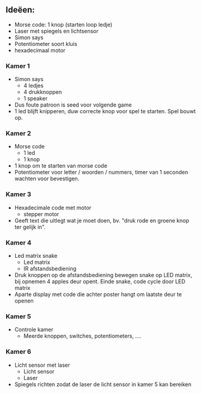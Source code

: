 ## Ideëen:
- Morse code: 1 knop (starten loop ledje)
- Laser met spiegels en lichtsensor
- Simon says
- Potentiometer soort kluis
- hexadecimaal motor

### Kamer 1
- Simon says
  - 4 ledjes
  - 4 drukknoppen
  - 1 speaker
- Dus foute patroon is seed voor volgende game
- 1 led blijft knipperen, duw correcte knop voor spel te starten. Spel bouwt op.

### Kamer 2
- Morse code
  - 1 led
  - 1 knop
- 1 knop om te starten van morse code
-  Potentiometer voor letter / woorden / nummers, timer van 1 seconden wachten voor bevestigen.

### Kamer 3
- Hexadecimale code met motor
  - stepper motor
- Geeft text die uitlegt wat je moet doen, bv. "druk rode en groene knop ter gelijk in".

### Kamer 4
- Led matrix snake
  - Led matrix
  - IR afstandsbediening
- Druk knoppen op de afstandsbediening bewegen snake op LED matrix, bij opnemen 4 apples deur opent. Einde snake, code cycle door LED matrix
- Aparte display met code die achter poster hangt om laatste deur te openen

### Kamer 5
- Controle kamer
  - Meerde knoppen, switches, potentiometers, ....

### Kamer 6
- Licht sensor met laser
  - Licht sensor
  - Laser
- Spiegels richten zodat de laser de licht sensor in kamer 5 kan bereiken
